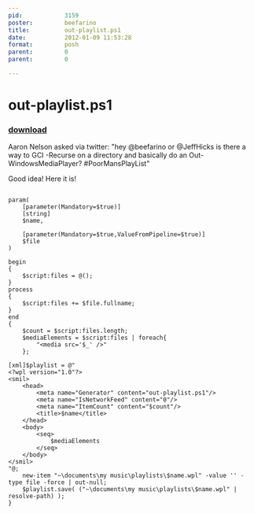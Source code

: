 ```yaml
---
pid:            3159
poster:         beefarino
title:          out-playlist.ps1
date:           2012-01-09 11:53:28
format:         posh
parent:         0
parent:         0

---
```


# out-playlist.ps1

### [download](3159.ps1)

Aaron Nelson asked via twitter: "hey @beefarino or @JeffHicks is there a way to GCI -Recurse on a directory and basically do an Out-WindowsMediaPlayer? #PoorMansPlayList"

Good idea!  Here it is!

```posh

param( 
	[parameter(Mandatory=$true)]
	[string]
	$name,
	
	[parameter(Mandatory=$true,ValueFromPipeline=$true)]
	$file
)

begin
{
	$script:files = @();
}
process
{
	$script:files += $file.fullname;
}
end
{
	$count = $script:files.length;
	$mediaElements = $script:files | foreach{
		"<media src='$_' />"
	};
	
[xml]$playlist = @"
<?wpl version="1.0"?>
<smil>
    <head>
        <meta name="Generator" content="out-playlist.ps1"/>
        <meta name="IsNetworkFeed" content="0"/>
        <meta name="ItemCount" content="$count"/>
        <title>$name</title>
    </head>
    <body>
        <seq>
			$mediaElements
        </seq>
    </body>
</smil>
"@;
	new-item "~\documents\my music\playlists\$name.wpl" -value '' -type file -force | out-null;
	$playlist.save( ("~\documents\my music\playlists\$name.wpl" | resolve-path) );
}
```
